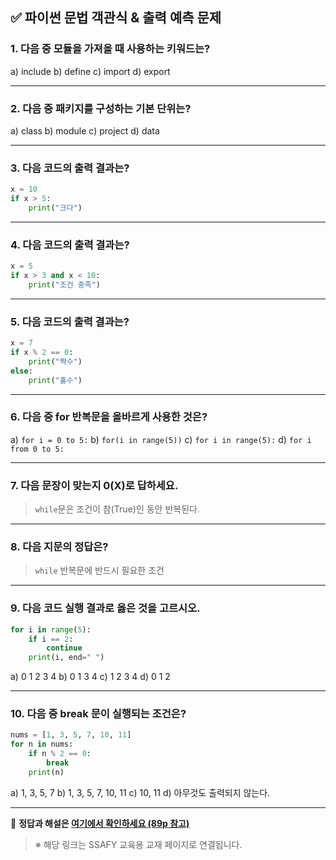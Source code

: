 
## ✅ 파이썬 문법 객관식 & 출력 예측 문제

### 1. 다음 중 모듈을 가져올 때 사용하는 키워드는?

a) include
b) define
c) import
d) export

---

### 2. 다음 중 패키지를 구성하는 기본 단위는?

a) class
b) module
c) project
d) data

---

### 3. 다음 코드의 출력 결과는?

```python
x = 10
if x > 5:
    print("크다")
```

---

### 4. 다음 코드의 출력 결과는?

```python
x = 5
if x > 3 and x < 10:
    print("조건 충족")
```

---

### 5. 다음 코드의 출력 결과는?

```python
x = 7
if x % 2 == 0:
    print("짝수")
else:
    print("홀수")
```

---

### 6. 다음 중 for 반복문을 올바르게 사용한 것은?

a) `for i = 0 to 5:`
b) `for(i in range(5))`
c) `for i in range(5):`
d) `for i from 0 to 5:`

---

### 7. 다음 문장이 맞는지 0(X)로 답하세요.

> `while`문은 조건이 참(True)인 동안 반복된다.

---

### 8. 다음 지문의 정답은?

> `while` 반복문에 반드시 필요한 조건

---

### 9. 다음 코드 실행 결과로 옳은 것을 고르시오.

```python
for i in range(5):
    if i == 2:
        continue
    print(i, end=" ")
```

a) 0 1 2 3 4
b) 0 1 3 4
c) 1 2 3 4
d) 0 1 2

---

### 10. 다음 중 break 문이 실행되는 조건은?

```python
nums = [1, 3, 5, 7, 10, 11]
for n in nums:
    if n % 2 == 0:
        break
    print(n)
```

a) 1, 3, 5, 7
b) 1, 3, 5, 7, 10, 11
c) 10, 11
d) 아무것도 출력되지 않는다.

---

📘 **정답과 해설은 [여기에서 확인하세요 (89p 참고)](https://edu.ssafy.com/data/upload_files/crossUpload/openLrn/ebook/unzip/A2025071514020097200/index.html)**

> ※ 해당 링크는 SSAFY 교육용 교재 페이지로 연결됩니다.
